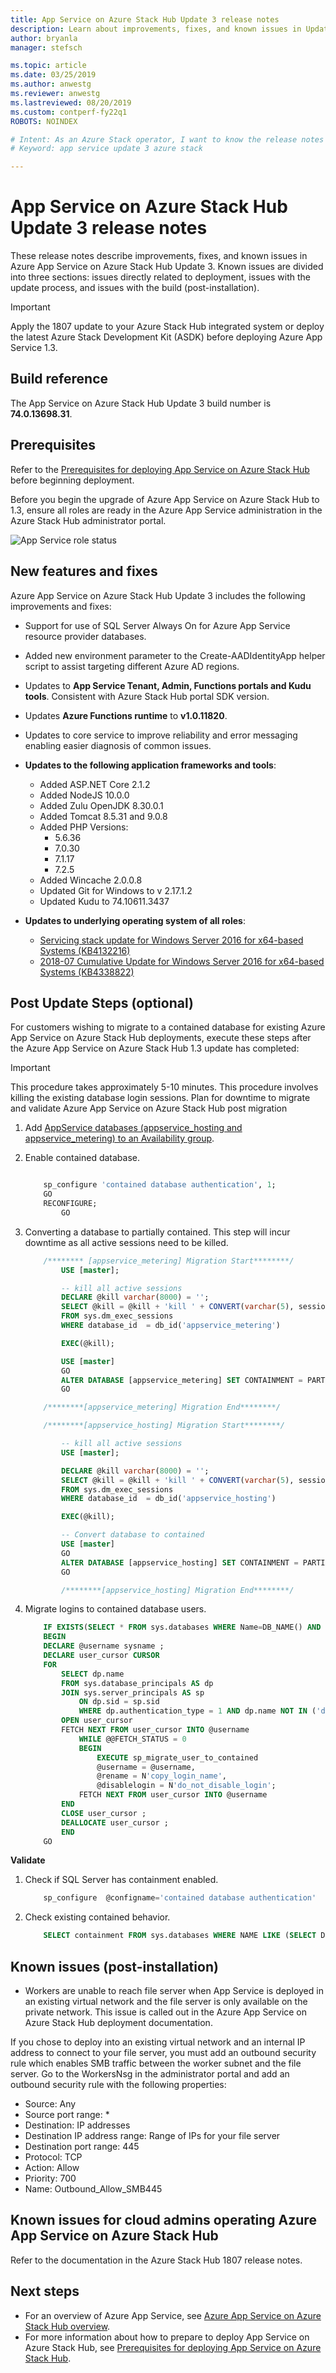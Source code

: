 ```yaml
---
title: App Service on Azure Stack Hub Update 3 release notes 
description: Learn about improvements, fixes, and known issues in Update 3 for App Service on Azure Stack Hub.
author: bryanla
manager: stefsch

ms.topic: article
ms.date: 03/25/2019
ms.author: anwestg
ms.reviewer: anwestg
ms.lastreviewed: 08/20/2019
ms.custom: contperf-fy22q1
ROBOTS: NOINDEX

# Intent: As an Azure Stack operator, I want to know the release notes for Azure App Service on Azure Stack Update 3.
# Keyword: app service update 3 azure stack

---
```


# App Service on Azure Stack Hub Update 3 release notes

These release notes describe improvements, fixes, and known issues in Azure App Service on Azure Stack Hub Update 3. Known issues are divided into three sections: issues directly related to deployment, issues with the update process, and issues with the build (post-installation).

> [!IMPORTANT]
> Apply the 1807 update to your Azure Stack Hub integrated system or deploy the latest Azure Stack Development Kit (ASDK) before deploying Azure App Service 1.3.

## Build reference

The App Service on Azure Stack Hub Update 3 build number is **74.0.13698.31**.

## Prerequisites

Refer to the [Prerequisites for deploying App Service on Azure Stack Hub](azure-stack-app-service-before-you-get-started.md) before beginning deployment.

Before you begin the upgrade of Azure App Service on Azure Stack Hub to 1.3, ensure all roles are ready in the Azure App Service administration in the Azure Stack Hub administrator portal.

![App Service role status](media/azure-stack-app-service-release-notes-update-three/image01.png)

## New features and fixes

Azure App Service on Azure Stack Hub Update 3 includes the following improvements and fixes:

- Support for use of SQL Server Always On for Azure App Service resource provider databases.

- Added new environment parameter to the Create-AADIdentityApp helper script to assist targeting different Azure AD regions.

- Updates to **App Service Tenant, Admin, Functions portals and Kudu tools**. Consistent with Azure Stack Hub portal SDK version.

- Updates **Azure Functions runtime** to **v1.0.11820**.

- Updates to core service to improve reliability and error messaging enabling easier diagnosis of common issues.

- **Updates to the following application frameworks and tools**:
  - Added ASP.NET Core 2.1.2
  - Added NodeJS 10.0.0
  - Added Zulu OpenJDK 8.30.0.1
  - Added Tomcat 8.5.31 and 9.0.8
  - Added PHP Versions:
    - 5.6.36
    - 7.0.30
    - 7.1.17
    - 7.2.5
  - Added Wincache 2.0.0.8
  - Updated Git for Windows to v 2.17.1.2
  - Updated Kudu to 74.10611.3437
  
- **Updates to underlying operating system of all roles**:
  - [Servicing stack update for Windows Server 2016 for x64-based Systems (KB4132216)](https://support.microsoft.com/help/4132216/servicing-stack-update-for-windows-10-1607-may-17-2018)
  - [2018-07 Cumulative Update for Windows Server 2016 for x64-based Systems (KB4338822)](https://support.microsoft.com/help/4338822/windows-10-update-kb4338822)

## Post Update Steps (optional)

For customers wishing to migrate to a contained database for existing Azure App Service on Azure Stack Hub deployments, execute these steps after the Azure App Service on Azure Stack Hub 1.3 update has completed:

> [!IMPORTANT]
> This procedure takes approximately 5-10 minutes. This procedure involves killing the existing database login sessions. Plan for downtime to migrate and validate Azure App Service on Azure Stack Hub post migration
>
>

1. Add [AppService databases (appservice_hosting and appservice_metering) to an Availability group](/sql/database-engine/availability-groups/windows/availability-group-add-a-database).

1. Enable contained database.
    ```sql

        sp_configure 'contained database authentication', 1;
        GO
        RECONFIGURE;
            GO
    ```

1. Converting a database to partially contained. This step will incur downtime as all active sessions need to be killed.

    ```sql
        /******** [appservice_metering] Migration Start********/
            USE [master];

            -- kill all active sessions
            DECLARE @kill varchar(8000) = '';  
            SELECT @kill = @kill + 'kill ' + CONVERT(varchar(5), session_id) + ';'  
            FROM sys.dm_exec_sessions
            WHERE database_id  = db_id('appservice_metering')

            EXEC(@kill);

            USE [master]  
            GO  
            ALTER DATABASE [appservice_metering] SET CONTAINMENT = PARTIAL  
            GO  

        /********[appservice_metering] Migration End********/

        /********[appservice_hosting] Migration Start********/

            -- kill all active sessions
            USE [master];

            DECLARE @kill varchar(8000) = '';  
            SELECT @kill = @kill + 'kill ' + CONVERT(varchar(5), session_id) + ';'  
            FROM sys.dm_exec_sessions
            WHERE database_id  = db_id('appservice_hosting')

            EXEC(@kill);

            -- Convert database to contained
            USE [master]  
            GO  
            ALTER DATABASE [appservice_hosting] SET CONTAINMENT = PARTIAL  
            GO  

            /********[appservice_hosting] Migration End********/
    ```

1. Migrate logins to contained database users.

    ```sql
        IF EXISTS(SELECT * FROM sys.databases WHERE Name=DB_NAME() AND containment = 1)
        BEGIN
        DECLARE @username sysname ;  
        DECLARE user_cursor CURSOR  
        FOR
            SELECT dp.name
            FROM sys.database_principals AS dp  
            JOIN sys.server_principals AS sp
                ON dp.sid = sp.sid  
                WHERE dp.authentication_type = 1 AND dp.name NOT IN ('dbo','sys','guest','INFORMATION_SCHEMA');
            OPEN user_cursor  
            FETCH NEXT FROM user_cursor INTO @username  
                WHILE @@FETCH_STATUS = 0  
                BEGIN  
                    EXECUTE sp_migrate_user_to_contained
                    @username = @username,  
                    @rename = N'copy_login_name',  
                    @disablelogin = N'do_not_disable_login';  
                FETCH NEXT FROM user_cursor INTO @username  
            END  
            CLOSE user_cursor ;  
            DEALLOCATE user_cursor ;
            END
        GO
    ```

**Validate**

1. Check if SQL Server has containment enabled.

    ```sql
        sp_configure  @configname='contained database authentication'
    ```

1. Check existing contained behavior.
    ```sql
        SELECT containment FROM sys.databases WHERE NAME LIKE (SELECT DB_NAME())
    ```

## Known issues (post-installation)

- Workers are unable to reach file server when App Service is deployed in an existing virtual network and the file server is only available on the private network. This issue is called out in the Azure App Service on Azure Stack Hub deployment documentation.

If you chose to deploy into an existing virtual network and an internal IP address to connect to your file server, you must add an outbound security rule which enables SMB traffic between the worker subnet and the file server. Go to the WorkersNsg in the administrator portal and add an outbound security rule with the following properties:

 * Source: Any
 * Source port range: *
 * Destination: IP addresses
 * Destination IP address range: Range of IPs for your file server
 * Destination port range: 445
 * Protocol: TCP
 * Action: Allow
 * Priority: 700
 * Name: Outbound_Allow_SMB445

## Known issues for cloud admins operating Azure App Service on Azure Stack Hub

Refer to the documentation in the Azure Stack Hub 1807 release notes.

## Next steps

- For an overview of Azure App Service, see [Azure App Service on Azure Stack Hub overview](azure-stack-app-service-overview.md).
- For more information about how to prepare to deploy App Service on Azure Stack Hub, see [Prerequisites for deploying App Service on Azure Stack Hub](azure-stack-app-service-before-you-get-started.md).
